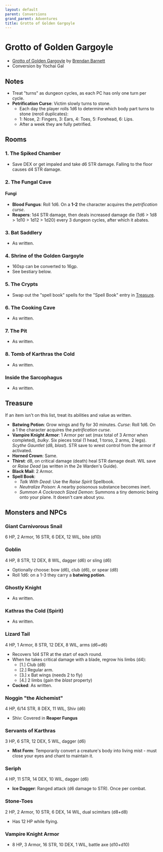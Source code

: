 ```yaml
---
layout: default
parent: Conversions
grand_parent: Adventures
title: Grotto of Golden Gargoyle
---
```


# Grotto of Golden Gargoyle

- [Grotto of Golden Gargoyle](https://pocket-sized-perils.itch.io/grotto-of) by [Brendan Barnett](https://dexsave.blogspot.com)
- Conversion by Yochai Gal

## Notes

- Treat "turns" as dungeon cycles, as each PC has only one turn per cycle.
- **Petrification Curse**: Victim slowly turns to stone. 
  - Each day the player rolls 1d6 to determine which body part turns to stone (reroll duplicates):  
  - 1: Nose, 2: Fingers, 3: Ears, 4: Toes, 5: Forehead, 6: Lips. 
  - After a week they are fully petrified.

## Rooms

### 1. The Spiked Chamber

- Save DEX or get impaled and take d6 STR damage. Falling to the floor causes d4 STR damage.

### 2. The Fungal Cave

#### Fungi

- **Blood Fungus**: Roll 1d6. On a **1-2** the character acquires the _petrification curse_.
- **Reapers**: 1d4 STR damage, then deals increased damage die (1d6 > 1d8 > 1d10 > 1d12 > 1d20) every 3 dungeon cycles, after which it abates.

### 3. Bat Saddlery

- As written.

### 4. Shrine of the Golden Gargoyle

- 160sp can be converted to 16gp.
- See bestiary below.

### 5. The Crypts

- Swap out the "spell book" spells for the "Spell Book" entry in [Treasure](#treasure).

### 6. The Cooking Cave

- As written.

### 7. The Pit

- As written.

### 8. Tomb of Karthras the Cold

- As written.

### Inside the Sarcophagus

- As written.

## Treasure

If an item isn't on this list, treat its abilities and value as written.

- **Batwing Potion**: Grow wings and fly for 30 minutes. _Curse_: Roll 1d6. On a 1 the character acquires the _petrification curse_.
- **Vampire Knight Armor**: 1 Armor per set (max total of 3 Armor when completed), _bulky_. Six pieces total (1 head, 1 torso, 2 arms, 2 legs). _Scythe Gauntlet_ (d8, _blast_). STR save to wrest control from the armor if activated.
- **Horned Crown**: Same.
- **Thirst**: d8, on critical damage (death) heal STR damage dealt. WIL save or _Raise Dead_ (as written in the 2e Warden's Guide). 
- **Black Mail**: 2 Armor.
- **Spell Book**:
  - _Talk With Dead_: Use the _Raise Spirit_ Spellbook.
  - _Neutralize Poison_: A nearby poisonous substance becomes inert.
  - _Summon A Cockroach Sized Demon_: Summons a tiny demonic being onto your plane. It doesn't care about you.

## Monsters and NPCs

### Giant Carnivorous Snail

6 HP, 2 Armor, 16 STR, 6 DEX, 12 WIL, bite (d10)

### Goblin

4 HP, 8 STR, 12 DEX, 8 WIL, dagger (d6) or sling (d6)

- Optionally choose: bow (d6), club (d6), or spear (d8)  
- Roll 1d6: on a 1-3 they carry a **batwing potion**.

### Ghostly Knight

- As written.

### Kathras the Cold (Spirit)

- As written.

### Lizard Tail

4 HP, 1 Armor, 8 STR, 12 DEX, 8 WIL, arms (d6+d6)
- Recovers 1d4 STR at the start of each round. 
- When he takes critical damage with a blade, regrow his limbs (d4):    
  - [1.] Club (d8)
  - [2.] Regular arm.
  - [3.] x Bat wings (needs 2 to fly)
  - [4.] 2 limbs (gain the _blast_ property)
- **Cocked**: As written. 

### Noggin "the Alchemist"

4 HP, 6/14 STR, 8 DEX, 11 WIL, Shiv (d6)
- Shiv: Covered in **Reaper Fungus**

### Servants of Karthras

3 HP, 6 STR, 12 DEX, 5 WIL, dagger (d6)

- **Mist Form**: Temporarily convert a creature's body into living mist - must close your eyes and chant to maintain it.

### Seriph

4 HP, 11 STR, 14 DEX, 10 WIL, dagger (d6)

- **Ice Dagger**: Ranged attack (d6 damage to STR). Once per combat.   

### Stone-Toes

2 HP, 2 Armor, 10 STR, 6 DEX, 14 WIL, dual scimitars (d8+d8)

- Has 12 HP while flying.

### Vampire Knight Armor

- 8 HP, 3 Armor, 16 STR, 10 DEX, 1 WIL, battle axe (d10+d10)